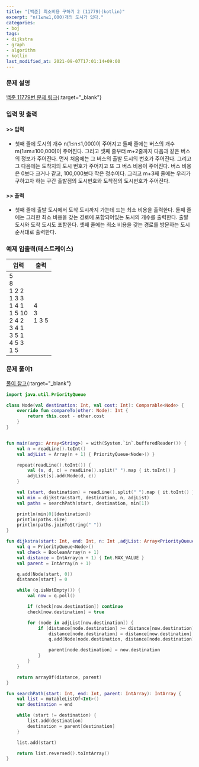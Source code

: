```yaml
---
title: "[백준] 최소비용 구하기 2 (11779)(kotlin)"
excerpt: "n(1≤n≤1,000)개의 도시가 있다."
categories:
- boj
tags:
- dijkstra
- graph
- algorithm
- kotlin
last_modified_at: 2021-09-07T17:01:14+09:00
---
```



### 문제 설명
[백준 11779번 문제 링크](https://www.acmicpc.net/problem/11779#description){:target="_blank"}




### 입력 및 출력
#### >> 입력
* 첫째 줄에 도시의 개수 n(1≤n≤1,000)이 주어지고 둘째 줄에는 버스의 개수 m(1≤m≤100,000)이 주어진다. 그리고 셋째 줄부터 m+2줄까지 다음과 같은 버스의 정보가 주어진다. 먼저 처음에는 그 버스의 출발 도시의 번호가 주어진다. 그리고 그 다음에는 도착지의 도시 번호가 주어지고 또 그 버스 비용이 주어진다. 버스 비용은 0보다 크거나 같고, 100,000보다 작은 정수이다.
그리고 m+3째 줄에는 우리가 구하고자 하는 구간 출발점의 도시번호와 도착점의 도시번호가 주어진다.



#### >> 출력
* 첫째 줄에 출발 도시에서 도착 도시까지 가는데 드는 최소 비용을 출력한다.
둘째 줄에는 그러한 최소 비용을 갖는 경로에 포함되어있는 도시의 개수를 출력한다. 출발 도시와 도착 도시도 포함한다.
셋째 줄에는 최소 비용을 갖는 경로를 방문하는 도시 순서대로 출력한다.





### 예제 입출력(테스트케이스)


|입력|출력|
|-----|------|
|5<br>8<br>1 2 2<br>1 3 3<br>1 4 1<br>1 5 10<br>2 4 2<br>3 4 1<br>3 5 1<br>4 5 3<br>1 5|4<br>3<br>1 3 5|




### 문제 풀이1

[풀이 참고](https://dragon-h.tistory.com/39){:target="_blank"}
```kotlin
import java.util.PriorityQueue

class Node(val destination: Int, val cost: Int): Comparable<Node> {
    override fun compareTo(other: Node): Int {
        return this.cost - other.cost
    }
}


fun main(args: Array<String>) = with(System.`in`.bufferedReader()) {
    val n = readLine().toInt()
    val adjList = Array(n + 1) { PriorityQueue<Node>() }

    repeat(readLine().toInt()) {
        val (s, d, c) = readLine().split(" ").map { it.toInt() }
        adjList[s].add(Node(d, c))
    }

    val (start, destination) = readLine().split(" ").map { it.toInt() }
    val min = dijkstra(start, destination, n, adjList)
    val paths = searchPath(start, destination, min[1])

    println(min[0][destination])
    println(paths.size)
    println(paths.joinToString(" "))
}

fun dijkstra(start: Int, end: Int, n: Int ,adjList: Array<PriorityQueue<Node>>): Array<IntArray> {
    val q = PriorityQueue<Node>()
    val check = BooleanArray(n + 1)
    val distance = IntArray(n + 1) { Int.MAX_VALUE }
    val parent = IntArray(n + 1)

    q.add(Node(start, 0))
    distance[start] = 0

    while (q.isNotEmpty()) {
        val now = q.poll()

        if (check[now.destination]) continue
        check[now.destination] = true

        for (node in adjList[now.destination]) {
            if (distance[node.destination] >= distance[now.destination] + node.cost) {
                distance[node.destination] = distance[now.destination] + node.cost
                q.add(Node(node.destination, distance[node.destination]))

                parent[node.destination] = now.destination
            }
        }
    }

    return arrayOf(distance, parent)
}

fun searchPath(start: Int, end: Int, parent: IntArray): IntArray {
    val list = mutableListOf<Int>()
    var destination = end

    while (start != destination) {
        list.add(destination)
        destination = parent[destination]
    }

    list.add(start)

    return list.reversed().toIntArray()
}
```